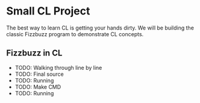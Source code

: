 # Small CL Project

The best way to learn CL is getting your hands dirty.
We will be building the classic Fizzbuzz program to demonstrate CL concepts.




## Fizzbuzz in CL
* TODO: Walking through line by line
* TODO: Final source
* TODO: Running
* TODO: Make CMD
* TODO: Running

